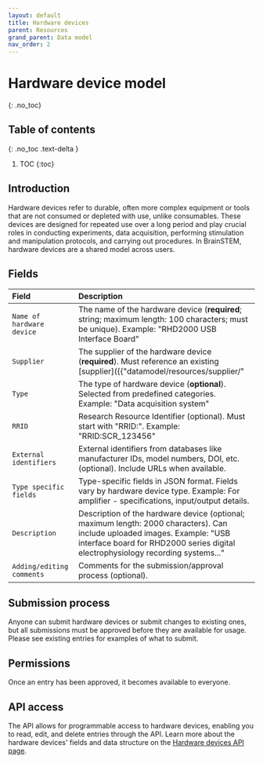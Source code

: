 ```yaml
---
layout: default
title: Hardware devices
parent: Resources
grand_parent: Data model
nav_order: 2
---
```


# Hardware device model
{: .no_toc}

## Table of contents
{: .no_toc .text-delta }

1. TOC
{:toc}

## Introduction

Hardware devices refer to durable, often more complex equipment or tools that are not consumed or depleted with use, unlike consumables. These devices are designed for repeated use over a long period and play crucial roles in conducting experiments, data acquisition, performing stimulation and manipulation protocols, and carrying out procedures. In BrainSTEM, hardware devices are a shared model across users.

## Fields

| Field | Description |
|:------|:------------|
| ``Name of hardware device`` | The name of the hardware device (**required**; string; maximum length: 100 characters; must be unique). Example: "RHD2000 USB Interface Board" |
| ``Supplier`` | The supplier of the hardware device (**required**). Must reference an existing [supplier]({{"datamodel/resources/supplier/"|absolute_url}}). Example: "Intan Technologies" |
| ``Type`` | The type of hardware device (**optional**). Selected from predefined categories. Example: "Data acquisition system" |
| ``RRID`` | Research Resource Identifier (optional). Must start with "RRID:". Example: "RRID:SCR_123456" |
| ``External identifiers`` | External identifiers from databases like manufacturer IDs, model numbers, DOI, etc. (optional). Include URLs when available. |
| ``Type specific fields`` | Type-specific fields in JSON format. Fields vary by hardware device type. Example: For amplifier - specifications, input/output details. |
| ``Description`` | Description of the hardware device (optional; maximum length: 2000 characters). Can include uploaded images. Example: "USB interface board for RHD2000 series digital electrophysiology recording systems..." |
| ``Adding/editing comments`` | Comments for the submission/approval process (optional). |

## Submission process

Anyone can submit hardware devices or submit changes to existing ones, but all submissions must be approved before they are available for usage. Please see existing entries for examples of what to submit.

## Permissions

Once an entry has been approved, it becomes available to everyone.

## API access

The API allows for programmable access to hardware devices, enabling you to read, edit, and delete entries through the API. Learn more about the hardware devices' fields and data structure on the [Hardware devices API page]({{"api/resources/hardwaredevice/"|absolute_url}}).
